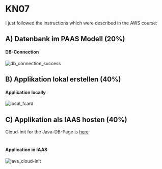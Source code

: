 # KN07

I just followed the instructions which were described in the AWS course:

## A) Datenbank im PAAS Modell (20%)
#### DB-Connection
![db_connection_success](https://github.com/user-attachments/assets/983e5062-7a63-43a1-8aca-30ad0a11eecb)

## B) Applikation lokal erstellen (40%)
#### Application locally
![local_fcard](https://github.com/user-attachments/assets/a55940e3-884b-40d2-aaf1-d23ed1900394)

## C) Applikation als IAAS hosten (40%)
Cloud-init for the Java-DB-Page is [here](https://github.com/AdminGodZ/M346_bbw/blob/main/KN07/cloud-init.yaml)
#
#### Application in IAAS
![java_cloud-init](https://github.com/user-attachments/assets/4cd356a6-b604-4b65-af32-f4e3f7ee7381)
